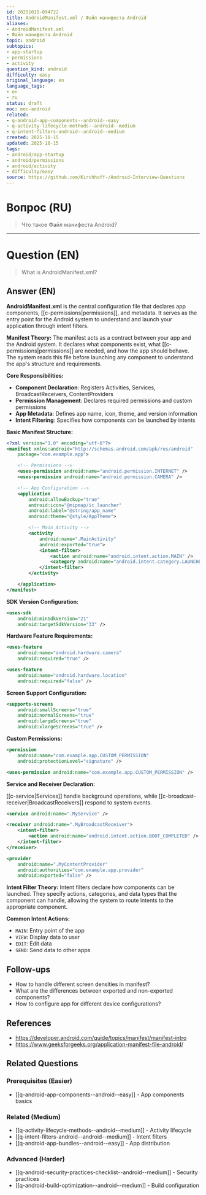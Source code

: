 ```yaml
---
id: 20251015-094722
title: AndroidManifest.xml / Файл манифеста Android
aliases:
- AndroidManifest.xml
- Файл манифеста Android
topic: android
subtopics:
- app-startup
- permissions
- activity
question_kind: android
difficulty: easy
original_language: en
language_tags:
- en
- ru
status: draft
moc: moc-android
related:
- q-android-app-components--android--easy
- q-activity-lifecycle-methods--android--medium
- q-intent-filters-android--android--medium
created: 2025-10-15
updated: 2025-10-15
tags:
- android/app-startup
- android/permissions
- android/activity
- difficulty/easy
source: https://github.com/Kirchhoff-/Android-Interview-Questions
---
```


# Вопрос (RU)
> Что такое Файл манифеста Android?

---

# Question (EN)
> What is AndroidManifest.xml?

## Answer (EN)
**AndroidManifest.xml** is the central configuration file that declares app components, [[c-permissions|permissions]], and metadata. It serves as the entry point for the Android system to understand and launch your application through intent filters.

**Manifest Theory:**
The manifest acts as a contract between your app and the Android system. It declares what components exist, what [[c-permissions|permissions]] are needed, and how the app should behave. The system reads this file before launching any component to understand the app's structure and requirements.

**Core Responsibilities:**
- **Component Declaration**: Registers Activities, Services, BroadcastReceivers, ContentProviders
- **Permission Management**: Declares required permissions and custom permissions
- **App Metadata**: Defines app name, icon, theme, and version information
- **Intent Filtering**: Specifies how components can be launched by intents

**Basic Manifest Structure:**
```xml
<?xml version="1.0" encoding="utf-8"?>
<manifest xmlns:android="http://schemas.android.com/apk/res/android"
    package="com.example.app">

    <!-- Permissions -->
    <uses-permission android:name="android.permission.INTERNET" />
    <uses-permission android:name="android.permission.CAMERA" />

    <!-- App Configuration -->
    <application
        android:allowBackup="true"
        android:icon="@mipmap/ic_launcher"
        android:label="@string/app_name"
        android:theme="@style/AppTheme">

        <!-- Main Activity -->
        <activity
            android:name=".MainActivity"
            android:exported="true">
            <intent-filter>
                <action android:name="android.intent.action.MAIN" />
                <category android:name="android.intent.category.LAUNCHER" />
            </intent-filter>
        </activity>

    </application>
</manifest>
```

**SDK Version Configuration:**
```xml
<uses-sdk
    android:minSdkVersion="21"
    android:targetSdkVersion="33" />
```

**Hardware Feature Requirements:**
```xml
<uses-feature
    android:name="android.hardware.camera"
    android:required="true" />

<uses-feature
    android:name="android.hardware.location"
    android:required="false" />
```

**Screen Support Configuration:**
```xml
<supports-screens
    android:smallScreens="true"
    android:normalScreens="true"
    android:largeScreens="true"
    android:xlargeScreens="true" />
```

**Custom Permissions:**
```xml
<permission
    android:name="com.example.app.CUSTOM_PERMISSION"
    android:protectionLevel="signature" />

<uses-permission android:name="com.example.app.CUSTOM_PERMISSION" />
```

**Service and Receiver Declaration:**

[[c-service|Services]] handle background operations, while [[c-broadcast-receiver|BroadcastReceivers]] respond to system events.

```xml
<service android:name=".MyService" />

<receiver android:name=".MyBroadcastReceiver">
    <intent-filter>
        <action android:name="android.intent.action.BOOT_COMPLETED" />
    </intent-filter>
</receiver>

<provider
    android:name=".MyContentProvider"
    android:authorities="com.example.app.provider"
    android:exported="false" />
```

**Intent Filter Theory:**
Intent filters declare how components can be launched. They specify actions, categories, and data types that the component can handle, allowing the system to route intents to the appropriate component.

**Common Intent Actions:**
- `MAIN`: Entry point of the app
- `VIEW`: Display data to user
- `EDIT`: Edit data
- `SEND`: Send data to other apps

## Follow-ups

- How to handle different screen densities in manifest?
- What are the differences between exported and non-exported components?
- How to configure app for different device configurations?

## References

- https://developer.android.com/guide/topics/manifest/manifest-intro
- https://www.geeksforgeeks.org/application-manifest-file-android/

## Related Questions

### Prerequisites (Easier)
- [[q-android-app-components--android--easy]] - App components basics

### Related (Medium)
- [[q-activity-lifecycle-methods--android--medium]] - Activity lifecycle
- [[q-intent-filters-android--android--medium]] - Intent filters
- [[q-android-app-bundles--android--easy]] - App distribution

### Advanced (Harder)
- [[q-android-security-practices-checklist--android--medium]] - Security practices
- [[q-android-build-optimization--android--medium]] - Build configuration